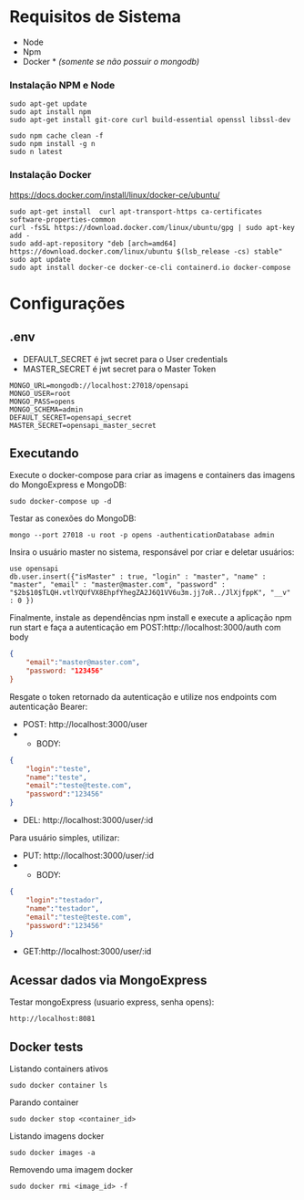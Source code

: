 # Requisitos de Sistema

- Node
- Npm
- Docker * <i>(somente se não possuir o mongodb)</i>
 

### Instalação NPM e Node
```
sudo apt-get update
sudo apt install npm
sudo apt-get install git-core curl build-essential openssl libssl-dev

sudo npm cache clean -f
sudo npm install -g n
sudo n latest
```
### Instalação Docker
https://docs.docker.com/install/linux/docker-ce/ubuntu/
```
sudo apt-get install  curl apt-transport-https ca-certificates software-properties-common
curl -fsSL https://download.docker.com/linux/ubuntu/gpg | sudo apt-key add -
sudo add-apt-repository "deb [arch=amd64] https://download.docker.com/linux/ubuntu $(lsb_release -cs) stable"
sudo apt update
sudo apt install docker-ce docker-ce-cli containerd.io docker-compose
```

# Configurações

## .env
* DEFAULT_SECRET é jwt secret para o User credentials
* MASTER_SECRET é jwt secret para o Master Token
```
MONGO_URL=mongodb://localhost:27018/opensapi
MONGO_USER=root
MONGO_PASS=opens
MONGO_SCHEMA=admin
DEFAULT_SECRET=opensapi_secret
MASTER_SECRET=opensapi_master_secret
```

## Executando 

Execute o docker-compose para criar as imagens e containers das imagens do MongoExpress e MongoDB:
```
sudo docker-compose up -d
```
Testar as conexões do MongoDB:
```
mongo --port 27018 -u root -p opens -authenticationDatabase admin
```
Insira o usuário master no sistema, responsável por criar e deletar usuários:
```
use opensapi
db.user.insert({"isMaster" : true, "login" : "master", "name" : "master", "email" : "master@master.com", "password" : "$2b$10$TLQH.vtlYQUfVX8EhpfYhegZA2J6Q1VV6u3m.jj7oR../JlXjfppK", "__v" : 0 })
```

Finalmente, instale as dependências npm install e execute a aplicação npm run start e faça a autenticação em POST:http://localhost:3000/auth com body
```json
{ 
    "email":"master@master.com",
    "password: "123456"
}
```
Resgate o token retornado da autenticação e utilize nos endpoints com autenticação Bearer:
- POST: http://localhost:3000/user  
- - BODY:
```json
{
    "login":"teste",
    "name":"teste",
    "email":"teste@teste.com",
    "password":"123456"
}
```
- DEL: http://localhost:3000/user/:id

Para usuário simples, utilizar:
- PUT: http://localhost:3000/user/:id  
- - BODY:
```json
{
    "login":"testador",
    "name":"testador",
    "email":"teste@teste.com",
    "password":"123456"
}
```
- GET:http://localhost:3000/user/:id


## Acessar dados via MongoExpress 

Testar mongoExpress (usuario express, senha opens):
``` 
http://localhost:8081
```

## Docker tests

Listando containers ativos
```
sudo docker container ls
```
Parando container
```
sudo docker stop <container_id>
```
Listando imagens docker
```
sudo docker images -a
```
Removendo uma imagem docker
```
sudo docker rmi <image_id> -f
```
